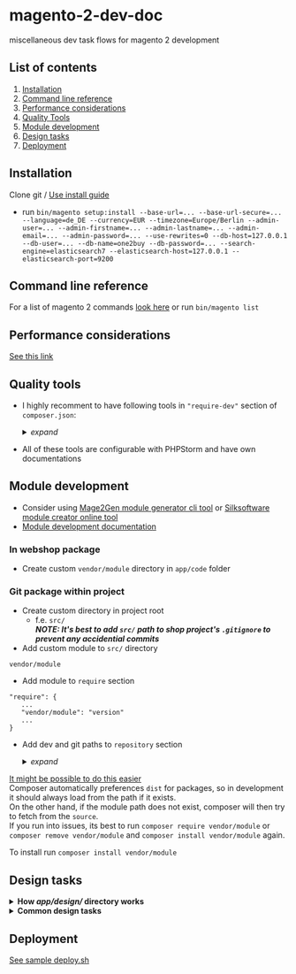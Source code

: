 # magento-2-dev-doc
miscellaneous dev task flows for magento 2 development

## List of contents
1. [Installation](#installation)
2. [Command line reference](#command-line-reference)
3. [Performance considerations](#performance-considerations)
4. [Quality Tools](#quality-tools)
5. [Module development](#module-development)
6. [Design tasks](#design-tasks)
7. [Deployment](#deployment)

## Installation
Clone git / [Use install guide](https://devdocs.magento.com/guides/v2.4/install-gde/composer.html)
* run `bin/magento setup:install --base-url=... --base-url-secure=... --language=de_DE --currency=EUR --timezone=Europe/Berlin --admin-user=... --admin-firstname=... --admin-lastname=... --admin-email=... --admin-password=... --use-rewrites=0 --db-host=127.0.0.1 --db-user=... --db-name=one2buy --db-password=... --search-engine=elasticsearch7 --elasticsearch-host=127.0.0.1 --elasticsearch-port=9200`

## Command line reference
For a list of magento 2 commands [look here](https://devdocs.magento.com/guides/v2.4/config-guide/cli/config-cli-subcommands.html) or run `bin/magento list`

## Performance considerations
[See this link](https://www.atwix.com/magento-2/ways-to-make-theme-faster/)

## Quality tools
* I highly recomment to have following tools in `"require-dev"` section of `composer.json`:  
    <details>
        <summary><i>expand</i></summary>

    ```
        "require-dev": {
            ...
            "friendsofphp/php-cs-fixer": "*",
            "magento/magento-coding-standard": "*",
            "magento/magento2-functional-testing-framework": "*",
            "phpmd/phpmd": "*",
            "phpstan/phpstan": "*",
            "phpunit/phpunit": "*",
            "squizlabs/php_codesniffer": "*"
            ...
        },
    ```
    
    </details>

* All of these tools are configurable with PHPStorm and have own documentations

## Module development
* Consider using [Mage2Gen module generator cli tool](https://pypi.org/project/Mage2Gen/) or [Silksoftware module creator online tool](https://modulecreator.silksoftware.com/magento-module-creator/magento2-module-creator.php)
* [Module development documentation](https://devdocs.magento.com/videos/fundamentals/create-a-new-module/)
### In webshop package
* Create custom `vendor/module` directory in `app/code` folder
### Git package within project
* Create custom directory in project root
  * f.e. `src/`  
**_NOTE: It's best to add `src/` path to shop project's `.gitignore` to prevent any accidential commits_**  
* Add custom module to `src/` directory
```
vendor/module
```
* Add module to `require` section
```
"require": {
   ...
   "vendor/module": "version"
   ...
}
```
* Add dev and git paths to `repository` section
    <details>
        <summary><i>expand</i></summary>

    ```
    "repositories": {
       ...
       "vendor.module": {
                "type": "package",
                "package": {
                    "name": "vendor/module",
                    "version": "x.x.x",
                    "source": {
                        "type": "vcs|git",
                        "url": "{url}",
                        "reference": "x.x.x"
                    },
                    "dist": {
                        "type": "path",
                        "url": "src/vendor/module",
                        "options": {
                            "symlink": true
                        }
                    },
                    "autoload": {
                        "files": [
                            "registration.php"
                        ],
                        "psr-4": {
                            "Vendor\\Module\\": ""
                        }
                    }
                }
            },
       ...
    }
    ```

    </details>

[It might be possible to do this easier](https://laracasts.com/discuss/channels/general-discussion/switch-composer-package-from-vcs-to-path-and-back)  
Composer automatically preferences `dist` for packages, so in development it should always load from the path if it exists.  
On the other hand, if the module path does not exist, composer will then try to fetch from the `source`.  
If you run into issues, its best to run `composer require vendor/module` or `composer remove vendor/module` and `composer install vendor/module` again.

To install run `composer install vendor/module`

## Design tasks

<details>
    <summary><b>How <i>app/design/</i> directory works</b></summary>
    
* Create designs within the directory by
    * Adding subdirectory like `vendor/design_name`
    * Adding `registration.php`
        <details>
            <summary><i>expand</i></summary>

        ```
                <?php
                \Magento\Framework\Component\ComponentRegistrar::register(
                \Magento\Framework\Component\ComponentRegistrar::THEME,
                'frontend/vendor/design_name',
                __DIR__
                );     
        ```        

        </details>

    * Adding `theme.xml`
        <details>
            <summary><i>expand</i></summary>

        ```
            <theme xmlns:xsi="http://www.w3.org/2001/XMLSchema-instance" xsi:noNamespaceSchemaLocation="urn:magento:framework:Config/etc/theme.xsd">
                <title>{{THEME TILE}}</title>
                <parent>Magento/blank</parent> <!-- This can be any installed theme -->
                <media>
                    <preview_image>/media/theme/preview/preview_image.jpeg</preview_image> <!-- relative to the themes directory -->
                </media>
            </theme>
        ```

        </details>    
</details>
<details>
    <summary><b>Common design tasks</b></summary>

* Overriding layout/ template files:
    * To override those files, see their original path in the vendor module
    * You can then place a file in your theme under `Vendor_Module/layout`, `Vendor_Module/templates`, etc.
    * Omit the area in the file path (as the theme is based on an area already)
    * Examples
        <details>
                <summary><i>Example 1</i></summary>

        * To replace `vendor/magento/module-theme/view/frontend/templates/html/footer.phtml`, copy it to `app/design/frontend/vendor/design-name/Magento_Theme/view/templates/html/footer.phtml`

        </details>

        <details>
                <summary><i>Example 2</i></summary>

        * To replace `vendor/magento/module-theme/view/frontend/templates/html/topmenu.phtml`, copy it to `app/design/frontend/vendor/design-name/Magento_Theme/view/templates/html/topmenu.phtml`

        </details>
 
        <details>
                <summary><i>Example 3</i></summary>

        * To replace `vendor/magento/module-theme/view/frontend/layout/default.xml`, copy it to `app/design/frontend/vendor/design-name/Magento_Theme/layout/default.xml`

        </details>
</details>

## Deployment
[See sample deploy.sh](https://github.com/Luc4G3r/magento-2-dev-doc/blob/main/SAMPLES/deploy.sh)
